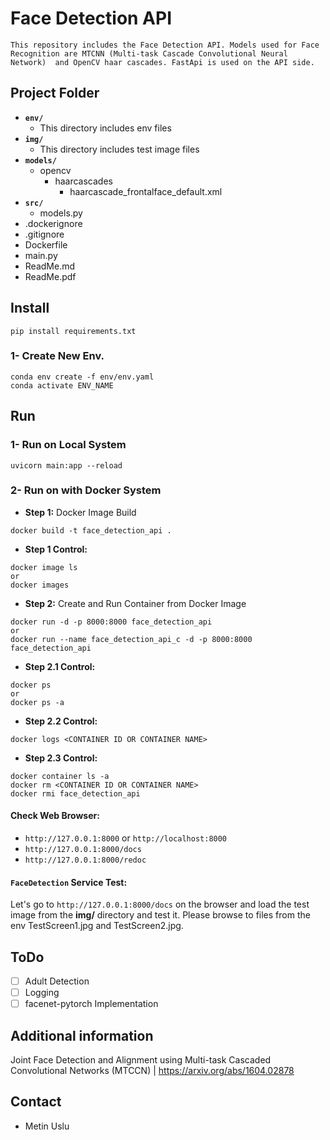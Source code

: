# Face Detection API
`This repository includes the Face Detection API. Models used for Face Recognition are MTCNN (Multi-task Cascade Convolutional Neural Network)  and OpenCV haar cascades. FastApi is used on the API side.`

## Project Folder
- **`env/`**
    - This directory includes env files
- **`img/`**
    - This directory includes test image files
- **`models/`**
    - opencv
        - haarcascades
            - haarcascade_frontalface_default.xml
- **`src/`**
    - models.py
- .dockerignore
- .gitignore
- Dockerfile
- main.py
- ReadMe.md
- ReadMe.pdf

## Install
``` pip install requirements.txt ```
### 1- Create New Env.
```
conda env create -f env/env.yaml
conda activate ENV_NAME
```
## Run
### 1- Run on Local System
```
uvicorn main:app --reload
```

### 2- Run on with Docker System
- **Step 1:** Docker Image Build
```
docker build -t face_detection_api .
```

- **Step 1 Control:**

```
docker image ls
or 
docker images
```

- **Step 2:** Create and Run Container from Docker Image
```
docker run -d -p 8000:8000 face_detection_api
or
docker run --name face_detection_api_c -d -p 8000:8000 face_detection_api
```

- **Step 2.1 Control:** 
```
docker ps
or 
docker ps -a 
```

- **Step 2.2 Control:** 
```
docker logs <CONTAINER ID OR CONTAINER NAME>
```

- **Step 2.3 Control:** 
```
docker container ls -a
docker rm <CONTAINER ID OR CONTAINER NAME>
docker rmi face_detection_api
```
#### Check Web Browser:
- `http://127.0.0.1:8000` or `http://localhost:8000`
- `http://127.0.0.1:8000/docs`
- `http://127.0.0.1:8000/redoc`

#### `FaceDetection` Service Test:
Let's go to `http://127.0.0.1:8000/docs` on the browser and load the test image from the **img/** directory and test it.
Please browse to files from the env TestScreen1.jpg and TestScreen2.jpg.

## ToDo
- [ ] Adult Detection
- [ ] Logging
- [ ] facenet-pytorch Implementation

## Additional information
Joint Face Detection and Alignment using Multi-task Cascaded Convolutional Networks (MTCCN) | https://arxiv.org/abs/1604.02878

## Contact
- Metin Uslu